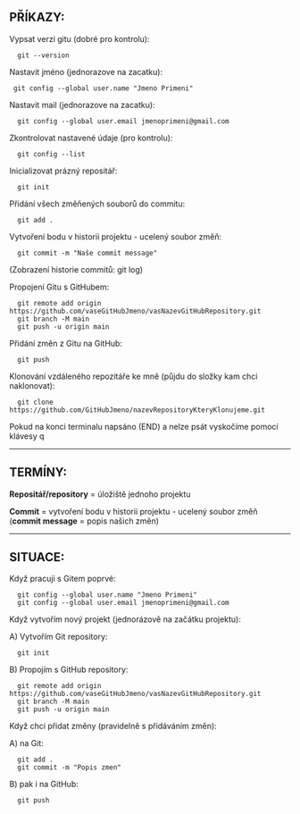 ## PŘÍKAZY:

Vypsat verzi gitu (dobré pro kontrolu): 
```
  git --version
```
Nastavit jméno  (jednorazove na zacatku):
 ```
  git config --global user.name "Jmeno Primeni"
```
Nastavit mail (jednorazove na zacatku):
```
  git config --global user.email jmenoprimeni@gmail.com
```
Zkontrolovat nastavené údaje (pro kontrolu):
```
  git config --list
```

Inicializovat prázný repositář:
```
  git init
```
Přidání všech změňených souborů do commitu:
```
  git add .
```
Vytvoření bodu v historii projektu - ucelený soubor změň:
```
  git commit -m "Naše commit message"
```
(Zobrazení historie commitů: git log)

Propojení Gitu s GitHubem: 
```
  git remote add origin https://github.com/vaseGitHubJmeno/vasNazevGitHubRepository.git
  git branch -M main
  git push -u origin main
```
Přidání změn z Gitu na GitHub:
```
  git push
```

Klonování vzdáleného repozitáře ke mně (půjdu do složky kam chci naklonovat):
```
  git clone https://github.com/GitHubJmeno/nazevRepositoryKteryKlonujeme.git
```
Pokud na konci terminalu napsáno (END) a nelze psát vyskočíme pomocí klávesy q

---

## TERMÍNY:
**Repositář/repository** = úložiště jednoho projektu

**Commit** = vytvoření bodu v historii projektu - ucelený soubor změň (**commit message** = popis našich změn)

---
## SITUACE:
Když pracuji s Gitem poprvé:
```
  git config --global user.name "Jmeno Primeni"
  git config --global user.email jmenoprimeni@gmail.com
```

Když vytvořím nový projekt (jednorázově na začátku projektu):

  A) Vytvořím Git repository:
  ```
    git init
  ```
  B) Propojím s GitHub repository:
  ```
    git remote add origin https://github.com/vaseGitHubJmeno/vasNazevGitHubRepository.git
    git branch -M main
    git push -u origin main
  ```

Když chci přidat změny (pravidelně s přidáváním změn):

  A) na Git:
  ```
    git add .
    git commit -m "Popis zmen"
  ```
  B) pak i na GitHub:
  ```
    git push
  ```
